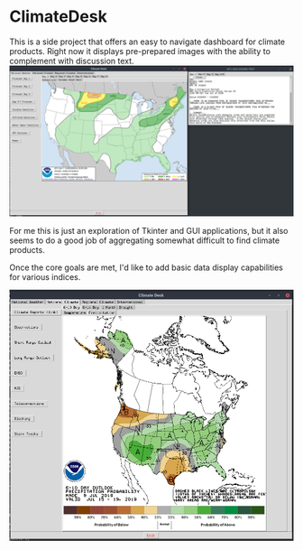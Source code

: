 # ClimateDesk
This is a side project that offers an easy to navigate dashboard for climate
products. Right now it displays pre-prepared images with the ability to complement
with discussion text.
![Alt text](/Screenshots/spcShot.png)

For me this is just an exploration of Tkinter and GUI applications, but it also
seems to do a good job of aggregating somewhat difficult to find climate products.

Once the core goals are met, I'd like to add basic data display capabilities for
various indices.

![Alt text](/Screenshots/cpcShot.png)

